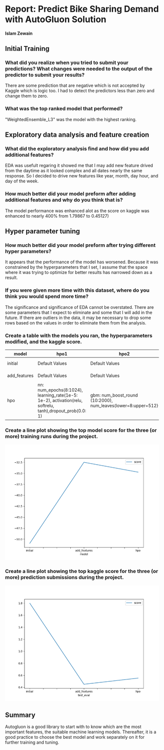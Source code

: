 # Report: Predict Bike Sharing Demand with AutoGluon Solution
#### Islam Zewain

## Initial Training
### What did you realize when you tried to submit your predictions? What changes were needed to the output of the predictor to submit your results?
There are some prediction that are negative which is not accepted by Kaggle which is logic too.
I had to detect the predictors less than zero and change them to zero.

### What was the top ranked model that performed?
"WeightedEnsemble_L3" was the model with the highest ranking.


## Exploratory data analysis and feature creation
### What did the exploratory analysis find and how did you add additional features?
EDA was usefult regaring it showed me that I may add new feature drived from the daytime as it looked complex and all dates nearly the same response.
So I decided to drive new features like year, month, day hour, and day of the week.

### How much better did your model preform after adding additional features and why do you think that is?
The model performance was enhanced alot as the score on kaggle was enhanced to nearly 400% from 1.79867 to  0.45127)

## Hyper parameter tuning
### How much better did your model preform after trying different hyper parameters?
It appears that the performance of the model has worsened. Because it was constrained by the hyperparameters that I set, I assume that the space where it was trying to optimize for better results has narrowed down as a result.


### If you were given more time with this dataset, where do you think you would spend more time?
The significance and significance of EDA cannot be overstated.
There are some parameters that I expect to eliminate and some that I will add in the future. 
If there are outliers in the data, it may be necessary to drop some rows based on the values in order to eliminate them from the analysis.


### Create a table with the models you ran, the hyperparameters modified, and the kaggle score.
|model|hpo1|hpo2|hpo3|score|
|--|--|--|--|--|
|initial|Default Values|Default Values|Default Values|1.79867|
|add_features|Default Values|Default Values|Default Values|0.45127|
|hpo|nn: num_epochs(8:1024), learning_rate(1e-5: 1e-2), activation(relu, softrelu, tanh),dropout_prob(0.0: 1)|gbm: num_boost_round (10:2000), num_leaves(lower=8:upper=512}|Default Values|0.55359|


### Create a line plot showing the top model score for the three (or more) training runs during the project.


![model_train_score.png](img/model_train_score.png)

### Create a line plot showing the top kaggle score for the three (or more) prediction submissions during the project.


![model_test_score.png](img/model_test_score.png)

## Summary
Autogluon is a good library to start with to know which are the most important features, the suitable machine learning models.
Thereafter, it is a good practice to choose the best model and work separately on it for further training and tuning.

